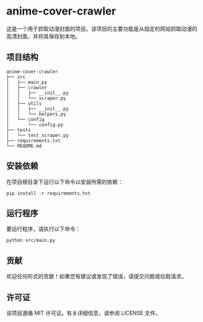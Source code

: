 # anime-cover-crawler

这是一个用于抓取动漫封面的项目。该项目的主要功能是从指定的网站抓取动漫的高清封面，并将其保存到本地。

## 项目结构

```
anime-cover-crawler
├── src
│   ├── main.py
│   ├── crawler
│   │   ├── __init__.py 
│   │   └── scraper.py
│   ├── utils
│   │   ├── __init__.py
│   │   └── helpers.py
│   └── config
│       └── config.py
├── tests
│   └── test_scraper.py
├── requirements.txt
└── README.md
```

## 安装依赖

在项目根目录下运行以下命令以安装所需的依赖：

```
pip install -r requirements.txt
```

## 运行程序

要运行程序，请执行以下命令：

```
python src/main.py
```

## 贡献

欢迎任何形式的贡献！如果您有建议或发现了错误，请提交问题或拉取请求。

## 许可证

该项目遵循 MIT 许可证。有关详细信息，请参阅 LICENSE 文件。